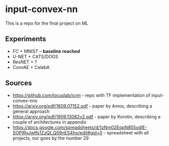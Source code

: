 # input-convex-nn
This is a repo for the final project on ML

## Experiments
* FC + MNIST – **baseline reached**
* U-NET + CATS/DOGS
* ResNET + ?
* ConvAE + CelebA

## Sources
* https://github.com/locuslab/icnn - repo with TF implementation of input-convex-nns
* https://arxiv.org/pdf/1609.07152.pdf - paper by Amos, describing a general approach
* https://arxiv.org/pdf/1909.13082v2.pdf - paper by Korotin, describing a couple of architectures in appendix
* https://docs.google.com/spreadsheets/d/1zNm02EqpN855odlE-SOPIRvJwtfs1ZzQt_Q59nES4ho/edit#gid=0 - spreadsheet with all projects, our goes by the number 29
